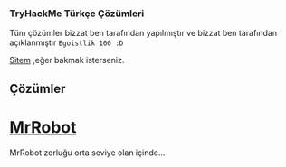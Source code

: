### TryHackMe Türkçe Çözümleri

Tüm çözümler bizzat ben tarafından yapılmıştır ve bizzat ben tarafından açıklanmıştır `Egoistlik 100 :D`

[Sitem](https://serdok1.github.io/Serdok) ,eğer bakmak isterseniz.

## Çözümler

# [MrRobot](asdhah.com)

MrRobot zorluğu orta seviye olan içinde...

